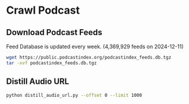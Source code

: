 # Crawl Podcast

## Download Podcast Feeds
Feed Database is updated every week. (4,369,929 feeds on 2024-12-11)
```bash
wget https://public.podcastindex.org/podcastindex_feeds.db.tgz
tar -xvf podcastindex_feeds.db.tgz
```

## Distill Audio URL
```bash
python distill_audio_url.py --offset 0 --limit 1000
```
